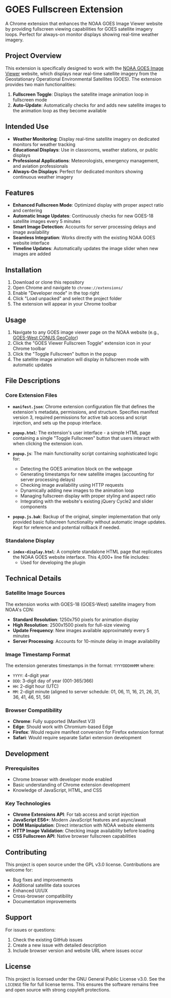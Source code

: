 # GOES Fullscreen Extension

A Chrome extension that enhances the NOAA GOES Image Viewer website by providing fullscreen viewing capabilities for GOES satellite imagery loops. Perfect for always-on monitor displays showing real-time weather imagery.

## Project Overview

This extension is specifically designed to work with the [NOAA GOES Image Viewer](https://www.star.nesdis.noaa.gov/GOES/) website, which displays near real-time satellite imagery from the Geostationary Operational Environmental Satellites (GOES). The extension provides two main functionalities:

1. **Fullscreen Toggle**: Displays the satellite image animation loop in fullscreen mode
2. **Auto-Update**: Automatically checks for and adds new satellite images to the animation loop as they become available

## Intended Use

- **Weather Monitoring**: Display real-time satellite imagery on dedicated monitors for weather tracking
- **Educational Displays**: Use in classrooms, weather stations, or public displays
- **Professional Applications**: Meteorologists, emergency management, and aviation professionals
- **Always-On Displays**: Perfect for dedicated monitors showing continuous weather imagery

## Features

- **Enhanced Fullscreen Mode**: Optimized display with proper aspect ratio and centering
- **Automatic Image Updates**: Continuously checks for new GOES-18 satellite images every 5 minutes
- **Smart Image Detection**: Accounts for server processing delays and image availability
- **Seamless Integration**: Works directly with the existing NOAA GOES website interface
- **Timeline Updates**: Automatically updates the image slider when new images are added

## Installation

1. Download or clone this repository
2. Open Chrome and navigate to `chrome://extensions/`
3. Enable "Developer mode" in the top right
4. Click "Load unpacked" and select the project folder
5. The extension will appear in your Chrome toolbar

## Usage

1. Navigate to any GOES image viewer page on the NOAA website (e.g., [GOES-West CONUS GeoColor](https://www.star.nesdis.noaa.gov/GOES/conus_band.php?sat=G18&band=GEOCOLOR&length=120))
2. Click the "GOES Viewer Fullscreen Toggle" extension icon in your Chrome toolbar
3. Click the "Toggle Fullscreen" button in the popup
4. The satellite image animation will display in fullscreen mode with automatic updates

## File Descriptions

### Core Extension Files

- **`manifest.json`**: Chrome extension configuration file that defines the extension's metadata, permissions, and structure. Specifies manifest version 3, required permissions for active tab access and script injection, and sets up the popup interface.

- **`popup.html`**: The extension's user interface - a simple HTML page containing a single "Toggle Fullscreen" button that users interact with when clicking the extension icon.

- **`popup.js`**: The main functionality script containing sophisticated logic for:
  - Detecting the GOES animation block on the webpage
  - Generating timestamps for new satellite images (accounting for server processing delays)
  - Checking image availability using HTTP requests
  - Dynamically adding new images to the animation loop
  - Managing fullscreen display with proper styling and aspect ratio
  - Integrating with the website's existing jQuery Cycle2 and slider components

- **`popup.js.bak`**: Backup of the original, simpler implementation that only provided basic fullscreen functionality without automatic image updates. Kept for reference and potential rollback if needed.

### Standalone Display

- **`index-display.html`**: A complete standalone HTML page that replicates the NOAA GOES website interface. This 4,000+ line file includes:
  - Used for developing the plugin


## Technical Details

### Satellite Image Sources

The extension works with GOES-18 (GOES-West) satellite imagery from NOAA's CDN:
- **Standard Resolution**: 1250x750 pixels for animation display
- **High Resolution**: 2500x1500 pixels for full-size viewing
- **Update Frequency**: New images available approximately every 5 minutes
- **Server Processing**: Accounts for 10-minute delay in image availability

### Image Timestamp Format

The extension generates timestamps in the format: `YYYYDDDHHMM` where:
- `YYYY`: 4-digit year
- `DDD`: 3-digit day of year (001-365/366)
- `HH`: 2-digit hour (UTC)
- `MM`: 2-digit minute (aligned to server schedule: 01, 06, 11, 16, 21, 26, 31, 36, 41, 46, 51, 56)

### Browser Compatibility

- **Chrome**: Fully supported (Manifest V3)
- **Edge**: Should work with Chromium-based Edge
- **Firefox**: Would require manifest conversion for Firefox extension format
- **Safari**: Would require separate Safari extension development

## Development

### Prerequisites

- Chrome browser with developer mode enabled
- Basic understanding of Chrome extension development
- Knowledge of JavaScript, HTML, and CSS

### Key Technologies

- **Chrome Extensions API**: For tab access and script injection
- **JavaScript ES6+**: Modern JavaScript features and async/await
- **DOM Manipulation**: Direct interaction with NOAA website elements
- **HTTP Image Validation**: Checking image availability before loading
- **CSS Fullscreen API**: Native browser fullscreen capabilities

## Contributing

This project is open source under the GPL v3.0 license. Contributions are welcome for:
- Bug fixes and improvements
- Additional satellite data sources
- Enhanced UI/UX
- Cross-browser compatibility
- Documentation improvements

## Support

For issues or questions:
1. Check the existing GitHub issues
2. Create a new issue with detailed description
3. Include browser version and website URL where issues occur

## License

This project is licensed under the GNU General Public License v3.0. See the `LICENSE` file for full license terms. This ensures the software remains free and open source with strong copyleft protections.
